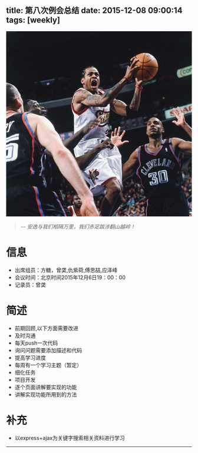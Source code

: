 title: 第八次例会总结
date: 2015-12-08 09:00:14
tags: [weekly]
---
![ ](/img/AI2.jpg)
>-- <cite>安逸与我们相隔万里，我们赤足跋涉翻山越岭！</cite>

# 信息
- 出席组员：方糖，曾䶮,仇紫荷,傅思喆,应泽峰
- 会议时间：北京时间2015年12月6日19：00：00
- 记录员：曾䶮

# 简述
- 前期回顾,以下方面需要改进
 - 及时沟通
 - 每天push一次代码
 - 询问问题需要添加描述和代码
 - 提高学习进度
 - 每周有一个学习主题（暂定）
 - 细化任务
- 项目开发
 - 逐个页面讲解要实现的功能
 - 讲解实现功能所用到的方法

# 补充
- 以express+ajax为关键字搜索相关资料进行学习
---
